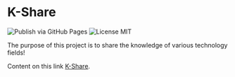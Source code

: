 # K-Share

![Publish via GitHub Pages](https://github.com/OBTH/k-share/workflows/Publish%20via%20GitHub%20Pages/badge.svg?branch=master)
![License MIT](https://img.shields.io/badge/License-MIT-success.svg)

The purpose of this project is to share the knowledge of various technology fields!

Content on this link [K-Share](https://obth.github.io/k-share/).